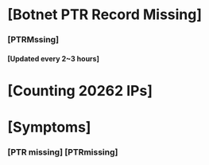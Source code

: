 # [Botnet PTR Record Missing]
### [PTRMssing]
#### [Updated every 2~3 hours]

# [Counting 20262 IPs]

# [Symptoms] 
###   [PTR missing] [PTRmissing]
